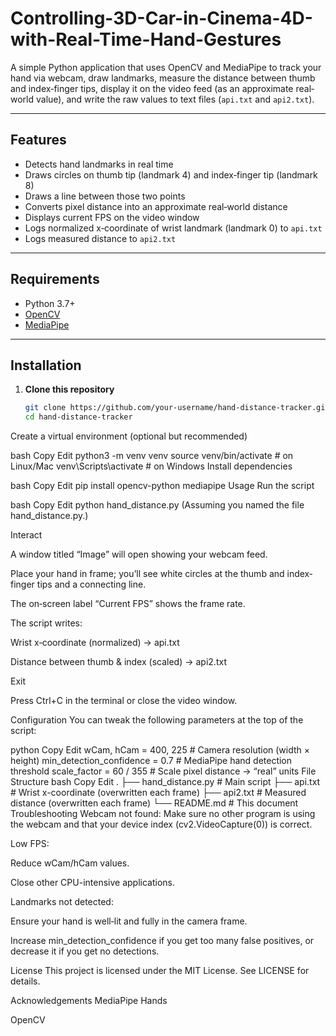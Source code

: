 # Controlling-3D-Car-in-Cinema-4D-with-Real-Time-Hand-Gestures

A simple Python application that uses OpenCV and MediaPipe to track your hand via webcam, draw landmarks, measure the distance between thumb and index‐finger tips, display it on the video feed (as an approximate real‐world value), and write the raw values to text files (`api.txt` and `api2.txt`).

---

## Features

- Detects hand landmarks in real time  
- Draws circles on thumb tip (landmark 4) and index‐finger tip (landmark 8)  
- Draws a line between those two points  
- Converts pixel distance into an approximate real‐world distance  
- Displays current FPS on the video window  
- Logs normalized x‐coordinate of wrist landmark (landmark 0) to `api.txt`  
- Logs measured distance to `api2.txt`  

---

## Requirements

- Python 3.7+  
- [OpenCV](https://pypi.org/project/opencv-python/)  
- [MediaPipe](https://pypi.org/project/mediapipe/)  

---

## Installation

1. **Clone this repository**  
   ```bash
   git clone https://github.com/your-username/hand-distance-tracker.git
   cd hand-distance-tracker
Create a virtual environment (optional but recommended)

bash
Copy
Edit
python3 -m venv venv
source venv/bin/activate      # on Linux/Mac
venv\Scripts\activate         # on Windows
Install dependencies

bash
Copy
Edit
pip install opencv-python mediapipe
Usage
Run the script

bash
Copy
Edit
python hand_distance.py
(Assuming you named the file hand_distance.py.)

Interact

A window titled “Image” will open showing your webcam feed.

Place your hand in frame; you’ll see white circles at the thumb and index‐finger tips and a connecting line.

The on‐screen label “Current FPS” shows the frame rate.

The script writes:

Wrist x‐coordinate (normalized) → api.txt

Distance between thumb & index (scaled) → api2.txt

Exit

Press Ctrl+C in the terminal or close the video window.

Configuration
You can tweak the following parameters at the top of the script:

python
Copy
Edit
wCam, hCam = 400, 225    # Camera resolution (width × height)
min_detection_confidence = 0.7  # MediaPipe hand detection threshold
scale_factor = 60 / 355  # Scale pixel distance → “real” units
File Structure
bash
Copy
Edit
.
├── hand_distance.py   # Main script
├── api.txt            # Wrist x-coordinate (overwritten each frame)
├── api2.txt           # Measured distance (overwritten each frame)
└── README.md          # This document
Troubleshooting
Webcam not found:
Make sure no other program is using the webcam and that your device index (cv2.VideoCapture(0)) is correct.

Low FPS:

Reduce wCam/hCam values.

Close other CPU-intensive applications.

Landmarks not detected:

Ensure your hand is well‐lit and fully in the camera frame.

Increase min_detection_confidence if you get too many false positives, or decrease it if you get no detections.

License
This project is licensed under the MIT License. See LICENSE for details.

Acknowledgements
MediaPipe Hands

OpenCV
